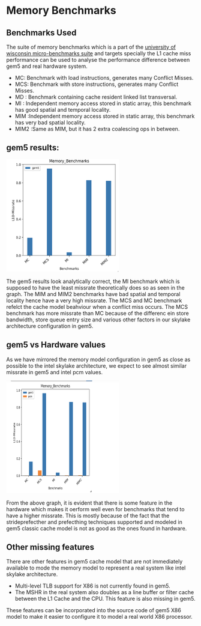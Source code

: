 # Memory Benchmarks

## Benchmarks Used

The suite of memory benchmarks which is a part of the [university of wisconsin micro-benchmarks suite](https://github.com/VerticalResearchGroup/microbench) and targets specially the L1 cache miss performance can be used to analyse the performance difference between gem5 and real hardware system.

- MC:  Benchmark with load instructions, generates many Conflict Misses.
- MCS: Benchmark with store instructions, generates many Conflict Misses.
- MD : Benchmark containing cache resident linked list transversal.
- MI : Independent memory access stored in static array, this benchmark has good spatial and temporal locality.
- MIM :Independent memory access stored in static array, this benchmark has very bad spatial locality.
- MIM2 :Same as MIM, but it has 2 extra coalescing ops in between.

## gem5 results:

<img src="../images/memory_benchmarks_gem5.png" width="300" height="300">

The gem5 results look analytically correct, the MI benchmark which is supposed to have the least missrate theoretically does so as seen in the graph. The MIM and MIM2 benchmarks have bad spatial and temporal locality hence have a very high missrate. The MCS and MC benchmark refelct the cache model beahviour when a conflict miss occurs. The MCS benchmark has more missrate than MC because of the differenc ein store bandwidth, store queue entry size and various other factors in our skylake architecture configuration in gem5.

## gem5 vs Hardware values

As we have mirrored the memory model configuration in gem5 as close as possible to the intel skylake architecture, we expect to see almost similar missrate in gem5 and intel pcm values. 

<img src="../images/memory_benchmarks_hw.png" width="300" height="300">

From the above graph, it is evident that there is some feature in the hardware which makes it oerform well even for benchmarks that tend to have a higher missrate. This is mostly because of the fact that the strideprefecther and prefecthing techniques supported and modeled in gem5 classic cache model is not as good as the ones found in hardware.

## Other missing features

There are other features in gem5 cache model that are not immediately available to mode the memory model to represent a real system like intel skylake architecture. 
- Multi-level TLB support for X86 is not currently found in gem5. 
- The MSHR in the real system also doubles as a line buffer or filter cache between the L1 Cache and the CPU. This feature is also missing in gem5.

These features can be incorporated into the source code of gem5 X86 model to make it easier to configure it to model a real world X86 processor.